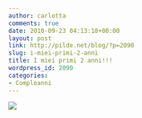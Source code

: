 ```yaml
---
author: carlotta
comments: true
date: 2010-09-23 04:13:18+00:00
layout: post
link: http://pilde.net/blog/?p=2090
slug: i-miei-primi-2-anni
title: I miei primi 2 anni!!!
wordpress_id: 2090
categories:
- Compleanni
---
```


![](http://pilde.net/blog/wp-content/uploads/2010/09/margherita2.jpg)
